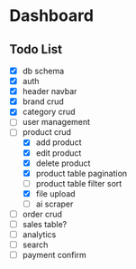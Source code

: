 # Dashboard

## Todo List

- [x] db schema
- [x] auth
- [x] header navbar
- [x] brand crud
- [x] category crud
- [ ] user management
- [ ] product crud
  - [x] add product
  - [x] edit product
  - [x] delete product
  - [x] product table pagination 
  - [ ] product table filter sort
  - [x] file upload
  - [ ] ai scraper
- [ ] order crud
- [ ] sales table?
- [ ] analytics
- [ ] search
- [ ] payment confirm
